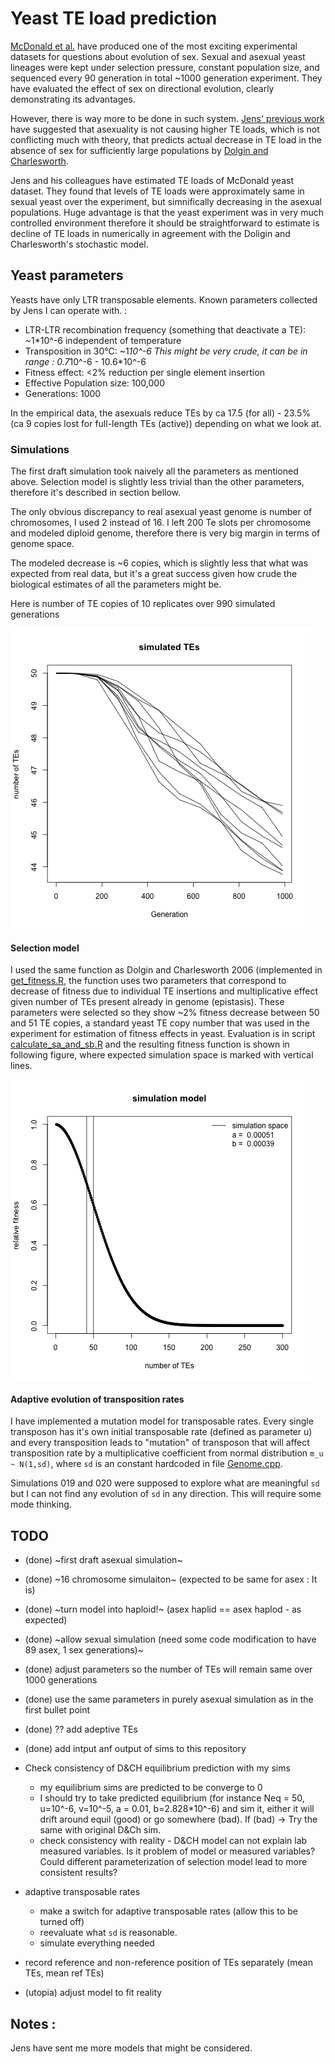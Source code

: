 # Yeast TE load prediction

[McDonald et al.](www.nature.com/doifinder/10.1038/nature17143) have produced one of the most exciting experimental datasets for questions about evolution of sex. Sexual and asexual yeast lineages were kept under selection pressure, constant population size, and sequenced every 90 generation in total ~1000 generation experiment. They have evaluated the effect of sex on directional evolution, clearly demonstrating its advantages.

However, there is way more to be done in such system. [Jens' previous work](https://doi.org/10.1093/molbev/msv261) have suggested that asexuality is not causing higher TE loads, which is not conflicting much with theory, that predicts actual decrease in TE load in the absence of sex for sufficiently large populations by [Dolgin and Charlesworth](https://dx.doi.org/10.1534%2Fgenetics.106.060434).

Jens and his colleagues have estimated TE loads of McDonald yeast dataset. They found that levels of TE loads were approximately same in sexual yeast over the experiment, but simnifically decreasing in the asexual populations. Huge advantage is that the yeast experiment was in very much controlled environment therefore it should be straightforward to estimate is decline of TE loads in numerically in agreement with the Doligin and Charlesworth's stochastic model.

## Yeast parameters

Yeasts have only LTR transposable elements. Known parameters collected by Jens I can operate with. :

- LTR-LTR recombination frequency (something that deactivate a TE): ~1*10^-6 independent of temperature
- Transposition in 30°C: ~1*10^-6 This might be very crude, it can be in range : 0.7*10^-6 - 10.6*10^-6
- Fitness effect: <2% reduction per single element insertion
- Effective Population size: 100,000
- Generations: 1000

In the empirical data, the asexuals reduce TEs by ca 17.5 (for all) - 23.5% (ca 9 copies lost for full-length TEs (active)) depending on what we look at.

### Simulations

The first draft simulation took naively all the parameters as mentioned above. Selection model is slightly less trivial than the other parameters, therefore it's described in section bellow.

The only obvious discrepancy to real asexual yeast genome is number of chromosomes, I used 2 instead of 16. I left 200 Te slots per chromosome and modeled diploid genome, therefore there is very big margin in terms of genome space.

The modeled decrease is ~6 copies, which is slightly less that what was expected from real data, but it's a great success given how crude the biological estimates of all the parameters might be.

Here is number of TE copies of 10 replicates over 990 simulated generations

![sim_1](figures/sim_2ch_literature_pars.png)

#### Selection model

I used the same function as Dolgin and Charlesworth 2006 (implemented in [get_fitness.R](scripts/get_fitness.R), the function uses two parameters that correspond to decrease of fitness due to individual TE insertions and multiplicative effect given number of TEs present already in genome (epistasis). These parameters were selected so they show ~2% fitness decrease between 50 and 51 TE copies, a standard yeast TE copy number that was used in the experiment for estimation of fitness effects in yeast. Evaluation is in script [calculate_sa_and_sb.R](scripts/calculate_sa_and_sb.R) and the resulting fitness function is shown in following figure, where expected simulation space is marked with vertical lines.

![fitness_function](figures/default_fitness_function.png)

#### Adaptive evolution of transposition rates

I have implemented a mutation model for transposable rates. Every single transposon has it's own initial transposable rate (defined as parameter u) and every transposition leads to "mutation" of transposon that will affect transposition rate by a multiplicative coefficient from normal distribution `m_u ~ N(1,sd)`, where `sd` is an constant hardcoded in file [Genome.cpp](src/Genome.cpp).

Simulations 019 and 020 were supposed to explore what are meaningful `sd` but I can not find any evolution of `sd` in any direction. This will require some mode thinking.

## TODO

- (done) ~first draft asexual simulation~
- (done) ~16 chromosome simulaiton~ (expected to be same for asex : It is)
- (done) ~turn model into haploid!~ (asex haplid == asex haplod - as expected)
- (done) ~allow sexual simulation (need some code modification to have 89 asex, 1 sex  generations)~
- (done) adjust parameters so the number of TEs will remain same over 1000 generations
- (done) use the same parameters in purely asexual simulation as in the first bullet point
- (done) ?? add adeptive TEs
- (done) add intput anf output of sims to this repository

- Check consistency of D&CH equilibrium prediction with my sims
   - my equilibrium sims are predicted to be converge to 0
   - I should try to take predicted equilibrium (for instance Neq = 50, u=10^-6, v=10^-5, a = 0.01, b=2.828*10^-6) and sim it, either it will drift around equil (good) or go somewhere (bad). If (bad) -> Try the same with original D&Ch sim.
   - check consistency with reality - D&CH model can not explain lab measured variables. Is it problem of model or measured variables? Could different parameterization of selection model lead to more consistent results?
- adaptive transposable rates
   - make a switch for adaptive transposable rates (allow this to be turned off)
   - reevaluate what `sd` is reasonable.
   - simulate everything needed
- record reference and non-reference position of TEs separately (mean TEs, mean ref TEs)
- (utopia) adjust model to fit reality


## Notes :

Jens have sent me more models that might be considered.
